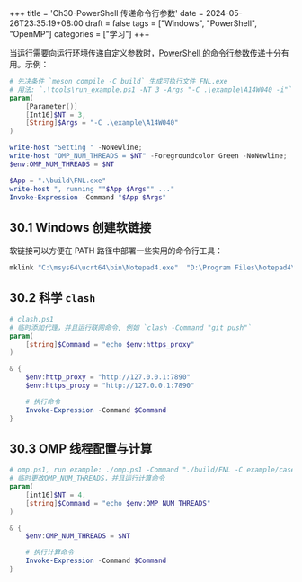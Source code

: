 +++
title = 'Ch30-PowerShell 传递命令行参数'
date = 2024-05-26T23:35:19+08:00
draft = false
tags = ["Windows", "PowerShell", "OpenMP"]
categories = ["学习"]
+++

当运行需要向运行环境传递自定义参数时，[PowerShell 的命令行参数传递][1]十分有用。示例：

```powershell
# 先决条件 `meson compile -C build` 生成可执行文件 FNL.exe
# 用法: `.\tools\run_example.ps1 -NT 3 -Args "-C .\example\A14W040 -i"` 设置线程数为 3
param(
    [Parameter()]
    [Int16]$NT = 3,
    [String]$Args = "-C .\example\A14W040"
)

write-host "Setting " -NoNewline;
write-host "OMP_NUM_THREADS = $NT" -Foregroundcolor Green -NoNewline;
$env:OMP_NUM_THREADS = $NT

$App = ".\build\FNL.exe"
write-host ", running ""$App $Args"" ..."
Invoke-Expression -Command "$App $Args"
```

## 30.1 Windows 创建软链接

软链接可以方便在 PATH 路径中部署一些实用的命令行工具：

```cmd
mklink "C:\msys64\ucrt64\bin\Notepad4.exe"  "D:\Program Files\Notepad4\Notepad4.exe"
```

## 30.2 科学 `clash`

```powershell
# clash.ps1
# 临时添加代理，并且运行联网命令, 例如 `clash -Command "git push"`
param(
    [string]$Command = "echo $env:https_proxy"
)

& {
    $env:http_proxy = "http://127.0.0.1:7890"
    $env:https_proxy = "http://127.0.0.1:7890"

    # 执行命令
    Invoke-Expression -Command $Command
}
```

## 30.3 OMP 线程配置与计算

```powershell
# omp.ps1, run example: ./omp.ps1 -Command "./build/FNL -C example/case1" -NT 3
# 临时更改OMP_NUM_THREADS，并且运行计算命令
param(
    [int16]$NT = 4,
    [string]$Command = "echo $env:OMP_NUM_THREADS"
)

& {
    $env:OMP_NUM_THREADS = $NT

    # 执行计算命令
    Invoke-Expression -Command $Command
}
```

[1]: https://www.delftstack.com/zh/howto/powershell/command-line-arguments-in-powershell
